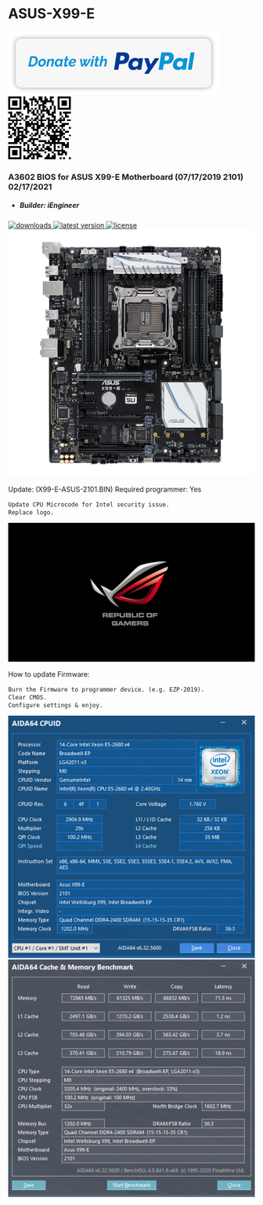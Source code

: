 # ASUS-X99-E

<a href="https://www.paypal.com/donate?hosted_button_id=ASF2H5CU95MUQ">
  <img src="https://raw.githubusercontent.com/BIOS-iEngineer/PNG/main/PayPal.png" alt="Donate with PayPal" />
</a>
<a href="https://www.paypal.com/donate?hosted_button_id=ASF2H5CU95MUQ">
  <img src="https://raw.githubusercontent.com/BIOS-iEngineer/PNG/main/QR-PayPal.png" alt="Donate with PayPal" />
</a>

### A3602 BIOS for ASUS X99-E Motherboard (07/17/2019 2101) 02/17/2021

* ##### Builder: iEngineer

<div align="left">
    <a href="https://github.com/BIOS-iEngineer/ASUS-X99-E/releases">
        <img src="https://img.shields.io/github/downloads/BIOS-iEngineer/ASUS-X99-E/total.svg?color=silver&style=for-the-badge&logo=appveyor" alt="downloads"/>
    </a>
    <a href="https://github.com/BIOS-iEngineer/ASUS-X99-E/releases/latest">
        <img src="https://img.shields.io/github/release/BIOS-iEngineer/ASUS-X99-E.svg?color=silver&style=for-the-badge&logo=appveyor" alt="latest version"/>
    </a>
    <a href="https://github.com/BIOS-iEngineer/ASUS-X99-E/blob/master/License">
        <img src="https://img.shields.io/github/license/BIOS-iEngineer/ASUS-X99-E.svg?style=for-the-badge&logo=appveyor" alt="license"/>
    </a>
</div>

<img src="https://raw.githubusercontent.com/BIOS-iEngineer/PNG/main/ASUS-X99-E.PNG" alt="ASUS X99-E Motherboard BIOS" />

Update: (X99-E-ASUS-2101.BIN) Required programmer: Yes

    Update CPU Microcode for Intel security issue.
    Replace logo.

<img src="https://raw.githubusercontent.com/BIOS-iEngineer/PNG/main/RoG.BMP" alt="Republic Of Gamers ASUS Logo" />

How to update Firmware:

    Burn the Firmware to programmer device. (e.g. EZP-2019).
    Clear CMOS.
    Configure settings & enjoy.

<img src="https://raw.githubusercontent.com/BIOS-iEngineer/PNG/main/X99-E-cpuid.png" alt="Broadwell-EP CPUID ASUS X99-E Motherboard BIOS 2101" />
<img src="https://raw.githubusercontent.com/BIOS-iEngineer/PNG/main/X99-E-cachemem.png" alt="Broadwell-EP CACHEMEM ASUS X99-E Motherboard BIOS 2101" />
